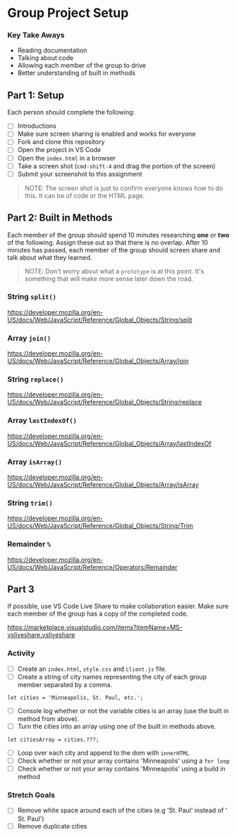 # Group Project Setup

### Key Take Aways
- Reading documentation
- Talking about code
- Allowing each member of the group to drive
- Better understanding of built in methods

## Part 1: Setup

Each person should complete the following:

- [ ] Introductions
- [ ] Make sure screen sharing is enabled and works for everyone
- [ ] Fork and clone this repository
- [ ] Open the project in VS Code
- [ ] Open the `index.html` in a browser
- [ ] Take a screen shot (`cmd-shift-4` and drag the portion of the screen)
- [ ] Submit your screenshot to this assignment

> NOTE: The screen shot is just to confirm everyone knows how to do this. It can be of code or the HTML page.

## Part 2: Built in Methods

Each member of the group should spend 10 minutes researching **one** or **two** of the following. Assign these out so that there is no overlap. After 10 minutes has passed, each member of the group should screen share and talk about what they learned.

> NOTE: Don't worry about what a `prototype` is at this point. It's something that will make more sense later down the road.

### String `split()`
https://developer.mozilla.org/en-US/docs/Web/JavaScript/Reference/Global_Objects/String/split

### Array `join()`
https://developer.mozilla.org/en-US/docs/Web/JavaScript/Reference/Global_Objects/Array/join

### String `replace()`
https://developer.mozilla.org/en-US/docs/Web/JavaScript/Reference/Global_Objects/String/replace

### Array `lastIndexOf()`
https://developer.mozilla.org/en-US/docs/Web/JavaScript/Reference/Global_Objects/Array/lastIndexOf

### Array `isArray()`
https://developer.mozilla.org/en-US/docs/Web/JavaScript/Reference/Global_Objects/Array/isArray

### String `trim()`
https://developer.mozilla.org/en-US/docs/Web/JavaScript/Reference/Global_Objects/String/Trim

### Remainder `%`
https://developer.mozilla.org/en-US/docs/Web/JavaScript/Reference/Operators/Remainder

## Part 3

If possible, use VS Code Live Share to make collaboration easier. Make sure each member of the group has a copy of the completed code.

https://marketplace.visualstudio.com/items?itemName=MS-vsliveshare.vsliveshare

### Activity

- [ ] Create an `index.html`, `style.css` and `client.js` file.
- [ ] Create a string of city names representing the city of each group member separated by a comma.

```
let cities = 'Minneapolis, St. Paul, etc.';
```

- [ ] Console log whether or not the variable cities is an array (use the built in method from above).
- [ ] Turn the cities into an array using one of the built in methods above.

```
let citiesArray = cities.???;
```

- [ ] Loop over each city and append to the dom with `innerHTML`
- [ ] Check whether or not your array contains 'Minneapolis' using a `for loop`
- [ ] Check whether or not your array contains 'Minneapolis' using a build in method

### Stretch Goals

- [ ] Remove white space around each of the cities (e.g 'St. Paul' instead of ' St. Paul')
- [ ] Remove duplicate cities
